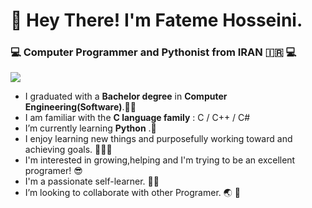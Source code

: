 # :wave: Hey There! I'm Fateme Hosseini.  #


###  :computer: Computer Programmer and Pythonist from IRAN  :iran:  :computer: ###

 ![](https://st2.depositphotos.com/1032577/5312/i/380/depositphotos_53128333-stock-photo-about-me-sign.jpg)
- I graduated with a **Bachelor degree** in **Computer Engineering(Software)**.👩‍🎓
- I am familiar with the **C language family** : C / C++ / C#
- I’m currently learning  **Python** .:snake:
- I enjoy learning new things and purposefully working toward and achieving goals. :muscle::muscle::muscle:
- I'm interested in growing,helping and I'm trying to be an excellent programer! :sunglasses:
- I'm a passionate self-learner. :woman_technologist:
- I’m looking to collaborate with other Programer. :earth_asia: :handshake:



